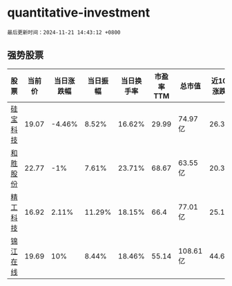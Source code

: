 # quantitative-investment

`最后更新时间：2024-11-21 14:43:12 +0800`

## 强势股票

|股票|当前价|当日涨跌幅|当日振幅|当日换手率|市盈率TTM|总市值|近10日涨跌幅|
|----|----|----|----|----|----|----|----|
|[硅宝科技](https://xueqiu.com/S/SZ300019)|19.07|-4.46%|8.52%|16.62%|29.99|74.97亿|26.38%|
|[和胜股份](https://xueqiu.com/S/SZ002824)|22.77|-1%|7.61%|23.71%|68.67|63.55亿|20.35%|
|[精工科技](https://xueqiu.com/S/SZ002006)|16.92|2.11%|11.29%|18.15%|66.4|77.01亿|25.15%|
|[锦江在线](https://xueqiu.com/S/SH600650)|19.69|10%|8.44%|18.46%|55.14|108.61亿|44.67%|
